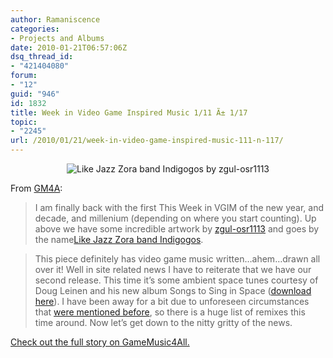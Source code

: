 ```yaml
---
author: Ramaniscence
categories:
- Projects and Albums
date: 2010-01-21T06:57:06Z
dsq_thread_id:
- "421404080"
forum:
- "12"
guid: "946"
id: 1832
title: Week in Video Game Inspired Music 1/11 Ã± 1/17
topic:
- "2245"
url: /2010/01/21/week-in-video-game-inspired-music-111-n-117/
---
```


<div align="center">
  <img src="images/newsMisc/vgmw-20100111.jpg" alt="Like Jazz Zora band Indigogos by zgul-osr1113" border="0" />
</div>

From <a href="http://gamemusic4all.com/wordpress/2010/01/week-in-video-game-inspired-music-111-117/?utm_source=feedburner&#038;utm_medium=feed&#038;utm_campaign=Feed:+GameMusic4All+(Game+Music+4+All)" target="_blank">GM4A</a>:

<blockquote style="">
  <p>
    I am finally back with the first This Week in VGIM of the new year, and decade, and millenium (depending on where you start counting). Up above we have some incredible artwork by <a href="http://zgul-osr1113.deviantart.com/" onclick="javascript:pageTracker._trackPageview('/outbound/article/zgul-osr1113.deviantart.com');">zgul-osr1113</a> and goes by the name<a href="http://zgul-osr1113.deviantart.com/art/Like-Jazz-Zora-band-Indigogos-115333655" onclick="javascript:pageTracker._trackPageview('/outbound/article/zgul-osr1113.deviantart.com');">Like Jazz Zora band Indigogos</a>.
  </p>
</blockquote>

<blockquote style="">
  <p>
    This piece definitely has video game music written&hellip;ahem&hellip;drawn all over it! Well in site related news I have to reiterate that we have our second release. This time it&rsquo;s some ambient space tunes courtesy of Doug Leinen and his new album Songs to Sing in Space (<a href="http://gamemusic4all.com/wordpress/gm4a-records/artist-releases/doug-leinen/doug-leinen-songs-to-sing-in-space/">download here</a>). I have been away for a bit due to unforeseen circumstances that <a href="http://gamemusic4all.com/wordpress/2010/01/sorry-about-the-delay-and-new-years-post-finally/">were mentioned before</a>, so there is a huge list of remixes this time around. Now let&rsquo;s get down to the nitty gritty of the news.
  </p>
</blockquote>

<div>
</div>

<div>
  <a href="http://gamemusic4all.com/wordpress/2010/01/week-in-video-game-inspired-music-111-117/?utm_source=feedburner&#038;utm_medium=feed&#038;utm_campaign=Feed:+GameMusic4All+(Game+Music+4+All)" target="_blank"></a><a href="http://gamemusic4all.com/wordpress/2010/01/week-in-video-game-inspired-music-111-117/?utm_source=feedburner&#038;utm_medium=feed&#038;utm_campaign=Feed:+GameMusic4All+(Game+Music+4+All)" target="_blank">Check out the full story on GameMusic4All.</a>
</div>